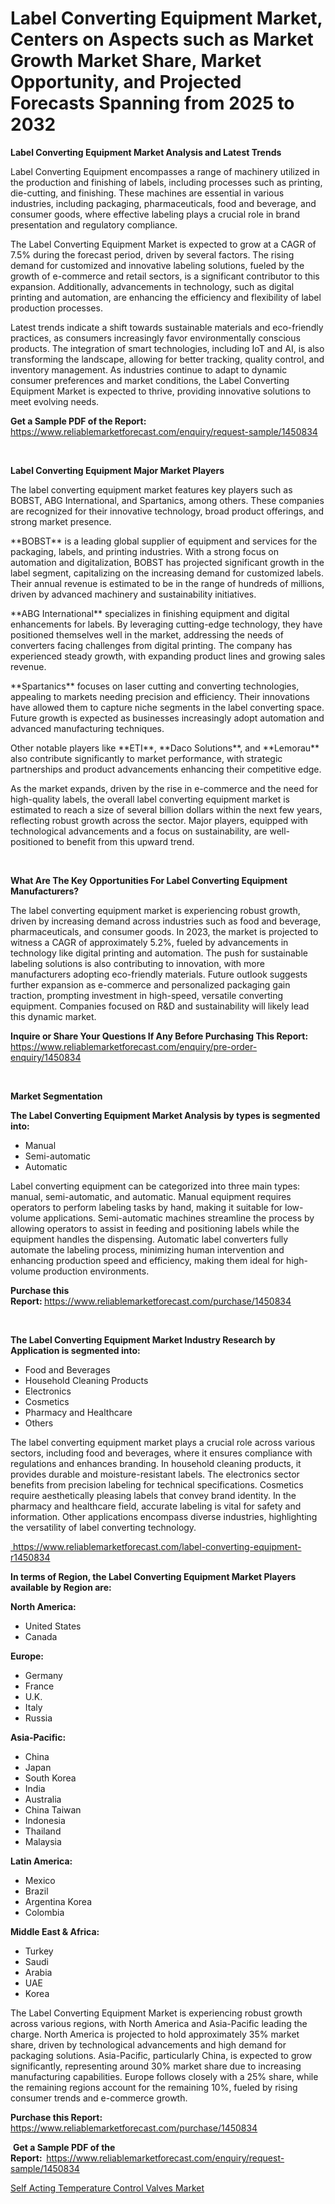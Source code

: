 <p><h1>Label Converting Equipment Market, Centers on Aspects such as Market Growth Market Share, Market Opportunity, and Projected Forecasts Spanning from 2025 to 2032</h1></p><p><strong>Label Converting Equipment Market Analysis and Latest Trends</strong></p>
<p><p>Label Converting Equipment encompasses a range of machinery utilized in the production and finishing of labels, including processes such as printing, die-cutting, and finishing. These machines are essential in various industries, including packaging, pharmaceuticals, food and beverage, and consumer goods, where effective labeling plays a crucial role in brand presentation and regulatory compliance.</p><p>The Label Converting Equipment Market is expected to grow at a CAGR of 7.5% during the forecast period, driven by several factors. The rising demand for customized and innovative labeling solutions, fueled by the growth of e-commerce and retail sectors, is a significant contributor to this expansion. Additionally, advancements in technology, such as digital printing and automation, are enhancing the efficiency and flexibility of label production processes.</p><p>Latest trends indicate a shift towards sustainable materials and eco-friendly practices, as consumers increasingly favor environmentally conscious products. The integration of smart technologies, including IoT and AI, is also transforming the landscape, allowing for better tracking, quality control, and inventory management. As industries continue to adapt to dynamic consumer preferences and market conditions, the Label Converting Equipment Market is expected to thrive, providing innovative solutions to meet evolving needs.</p></p>
<p><strong>Get a Sample PDF of the Report:&nbsp;</strong> <a href="https://www.reliablemarketforecast.com/enquiry/request-sample/1450834?utm_campaign=2482&utm_medium=2&utm_source=Github&utm_content=ia&utm_term=22022025&utm_id=label-converting-equipment">https://www.reliablemarketforecast.com/enquiry/request-sample/1450834</a></p>
<p>&nbsp;</p>
<p><strong>Label Converting Equipment Major Market Players</strong></p>
<p><p>The label converting equipment market features key players such as BOBST, ABG International, and Spartanics, among others. These companies are recognized for their innovative technology, broad product offerings, and strong market presence. </p><p>**BOBST** is a leading global supplier of equipment and services for the packaging, labels, and printing industries. With a strong focus on automation and digitalization, BOBST has projected significant growth in the label segment, capitalizing on the increasing demand for customized labels. Their annual revenue is estimated to be in the range of hundreds of millions, driven by advanced machinery and sustainability initiatives.</p><p>**ABG International** specializes in finishing equipment and digital enhancements for labels. By leveraging cutting-edge technology, they have positioned themselves well in the market, addressing the needs of converters facing challenges from digital printing. The company has experienced steady growth, with expanding product lines and growing sales revenue.</p><p>**Spartanics** focuses on laser cutting and converting technologies, appealing to markets needing precision and efficiency. Their innovations have allowed them to capture niche segments in the label converting space. Future growth is expected as businesses increasingly adopt automation and advanced manufacturing techniques.</p><p>Other notable players like **ETI**, **Daco Solutions**, and **Lemorau** also contribute significantly to market performance, with strategic partnerships and product advancements enhancing their competitive edge.</p><p>As the market expands, driven by the rise in e-commerce and the need for high-quality labels, the overall label converting equipment market is estimated to reach a size of several billion dollars within the next few years, reflecting robust growth across the sector. Major players, equipped with technological advancements and a focus on sustainability, are well-positioned to benefit from this upward trend.</p></p>
<p>&nbsp;</p>
<p><strong>What Are The Key Opportunities For Label Converting Equipment Manufacturers?</strong></p>
<p><p>The label converting equipment market is experiencing robust growth, driven by increasing demand across industries such as food and beverage, pharmaceuticals, and consumer goods. In 2023, the market is projected to witness a CAGR of approximately 5.2%, fueled by advancements in technology like digital printing and automation. The push for sustainable labeling solutions is also contributing to innovation, with more manufacturers adopting eco-friendly materials. Future outlook suggests further expansion as e-commerce and personalized packaging gain traction, prompting investment in high-speed, versatile converting equipment. Companies focused on R&D and sustainability will likely lead this dynamic market.</p></p>
<p><strong>Inquire or Share Your Questions If Any Before Purchasing This Report:</strong> <a href="https://www.reliablemarketforecast.com/enquiry/pre-order-enquiry/1450834?utm_campaign=2482&utm_medium=2&utm_source=Github&utm_content=ia&utm_term=22022025&utm_id=label-converting-equipment">https://www.reliablemarketforecast.com/enquiry/pre-order-enquiry/1450834</a></p>
<p>&nbsp;</p>
<p><strong>Market Segmentation</strong></p>
<p><strong>The Label Converting Equipment Market Analysis by types is segmented into:</strong></p>
<p><ul><li>Manual</li><li>Semi-automatic</li><li>Automatic</li></ul></p>
<p><p>Label converting equipment can be categorized into three main types: manual, semi-automatic, and automatic. Manual equipment requires operators to perform labeling tasks by hand, making it suitable for low-volume applications. Semi-automatic machines streamline the process by allowing operators to assist in feeding and positioning labels while the equipment handles the dispensing. Automatic label converters fully automate the labeling process, minimizing human intervention and enhancing production speed and efficiency, making them ideal for high-volume production environments.</p></p>
<p><strong>Purchase this Report:&nbsp;</strong><a href="https://www.reliablemarketforecast.com/purchase/1450834?utm_campaign=2482&utm_medium=2&utm_source=Github&utm_content=ia&utm_term=22022025&utm_id=label-converting-equipment">https://www.reliablemarketforecast.com/purchase/1450834</a></p>
<p>&nbsp;</p>
<p><strong>The Label Converting Equipment Market Industry Research by Application is segmented into:</strong></p>
<p><ul><li>Food and Beverages</li><li>Household Cleaning Products</li><li>Electronics</li><li>Cosmetics</li><li>Pharmacy and Healthcare</li><li>Others</li></ul></p>
<p><p>The label converting equipment market plays a crucial role across various sectors, including food and beverages, where it ensures compliance with regulations and enhances branding. In household cleaning products, it provides durable and moisture-resistant labels. The electronics sector benefits from precision labeling for technical specifications. Cosmetics require aesthetically pleasing labels that convey brand identity. In the pharmacy and healthcare field, accurate labeling is vital for safety and information. Other applications encompass diverse industries, highlighting the versatility of label converting technology.</p></p>
<p><a href="https://www.reliablemarketforecast.com/label-converting-equipment-r1450834?utm_campaign=2482&utm_medium=2&utm_source=Github&utm_content=ia&utm_term=22022025&utm_id=label-converting-equipment">&nbsp;https://www.reliablemarketforecast.com/label-converting-equipment-r1450834</a></p>
<p><strong>In terms of Region, the Label Converting Equipment Market Players available by Region are:</strong></p>
<p>
    <p> <strong> North America: </strong>
        <ul>
            <li>United States</li>
            <li>Canada</li>
        </ul>
        </p> 
    <p> <strong> Europe: </strong>
        <ul>
            <li>Germany</li>
            <li>France</li>
            <li>U.K.</li>
            <li>Italy</li>
            <li>Russia</li>
        </ul>
        </p> 
    <p> <strong> Asia-Pacific: </strong>
        <ul>
            <li>China</li>
            <li>Japan</li>
            <li>South Korea</li>
            <li>India</li>
            <li>Australia</li>
            <li>China Taiwan</li>
            <li>Indonesia</li>
            <li>Thailand</li>
            <li>Malaysia</li>
        </ul>
        </p> 
    <p> <strong> Latin America: </strong>
        <ul>
            <li>Mexico</li>
            <li>Brazil</li>
            <li>Argentina Korea</li>
            <li>Colombia</li>
        </ul>
        </p> 
    <p> <strong> Middle East & Africa: </strong>
        <ul>
            <li>Turkey</li>
            <li>Saudi</li>
            <li>Arabia</li>
            <li>UAE</li>
            <li>Korea</li>
        </ul>
    </p>
    </p>
<p><p>The Label Converting Equipment Market is experiencing robust growth across various regions, with North America and Asia-Pacific leading the charge. North America is projected to hold approximately 35% market share, driven by technological advancements and high demand for packaging solutions. Asia-Pacific, particularly China, is expected to grow significantly, representing around 30% market share due to increasing manufacturing capabilities. Europe follows closely with a 25% share, while the remaining regions account for the remaining 10%, fueled by rising consumer trends and e-commerce growth.</p></p>
<p><strong>Purchase this Report: </strong><a href="https://www.reliablemarketforecast.com/purchase/1450834?utm_campaign=2482&utm_medium=2&utm_source=Github&utm_content=ia&utm_term=22022025&utm_id=label-converting-equipment">https://www.reliablemarketforecast.com/purchase/1450834</a></p>
<p>&nbsp;<strong>Get a Sample PDF of the Report:&nbsp;&nbsp;</strong><a href="https://www.reliablemarketforecast.com/enquiry/request-sample/1450834?utm_campaign=2482&utm_medium=2&utm_source=Github&utm_content=ia&utm_term=22022025&utm_id=label-converting-equipment">https://www.reliablemarketforecast.com/enquiry/request-sample/1450834</a></p>
<p><strong></strong></p>
<p><p><a href="https://github.com/birnbaumbulah0/Market-Research-Report-List-1/blob/main/self-acting-temperature-control-valves-market.md?utm_campaign=2482&utm_medium=2&utm_source=Github&utm_content=ia&utm_term=22022025&utm_id=label-converting-equipment">Self Acting Temperature Control Valves Market</a></p></p>